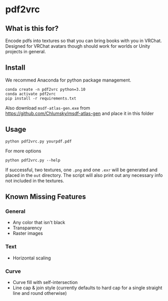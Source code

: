 # pdf2vrc
## What is this for?
Encode pdfs into textures so that you can bring books with you in VRChat. Designed for VRChat avatars though should work for worlds or Unity projects in general.
## Install
We recommed Anaconda for python package management.
```
conda create -n pdf2vrc python=3.10
conda activate pdf2vrc
pip install -r requirements.txt
```
Also download `msdf-atlas-gen.exe` from https://github.com/Chlumsky/msdf-atlas-gen and place it in this folder
## Usage
```
python pdf2vrc.py yourpdf.pdf
```
For more options
```
python pdf2vrc.py --help
```
If successful, two textures, one `.png` and one `.exr` will be generated and placed in the `out` directory. The script will also print out any necessary info not included in the textures.
## Known Missing Features
### General
- Any color that isn't black
- Transparency
- Raster images
### Text
- Horizontal scaling
### Curve
- Curve fill with self-intersection
- Line cap & join style (currently defaults to hard cap for a single straight line and round otherwise)
